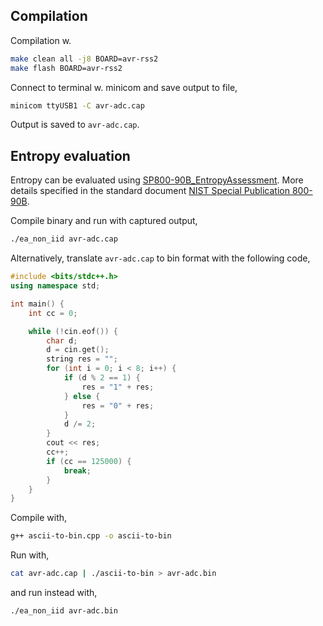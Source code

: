 ## Compilation

Compilation w.
```sh
make clean all -j8 BOARD=avr-rss2
make flash BOARD=avr-rss2
```

Connect to terminal w. minicom and save output to file,
```sh
minicom ttyUSB1 -C avr-adc.cap
```
Output is saved to `avr-adc.cap`.

## Entropy evaluation
Entropy can be evaluated using [SP800-90B_EntropyAssessment](https://github.com/usnistgov/SP800-90B_EntropyAssessment). More details specified in the standard document [NIST Special Publication 800-90B](https://nvlpubs.nist.gov/nistpubs/SpecialPublications/NIST.SP.800-90B.pdf).

Compile binary and run with captured output,
```sh
./ea_non_iid avr-adc.cap
```

Alternatively, translate `avr-adc.cap` to bin format with the following code,
```cpp
#include <bits/stdc++.h>
using namespace std;

int main() {
    int cc = 0;

    while (!cin.eof()) {
        char d;
        d = cin.get();
        string res = "";
        for (int i = 0; i < 8; i++) {
            if (d % 2 == 1) {
                res = "1" + res;
            } else {
                res = "0" + res;
            }
            d /= 2;
        }
        cout << res;
        cc++;
        if (cc == 125000) {
            break;
        }
    }
}
```

Compile with,
```sh
g++ ascii-to-bin.cpp -o ascii-to-bin
```

Run with,
```sh
cat avr-adc.cap | ./ascii-to-bin > avr-adc.bin
```

and run instead with,
```sh
./ea_non_iid avr-adc.bin
```
